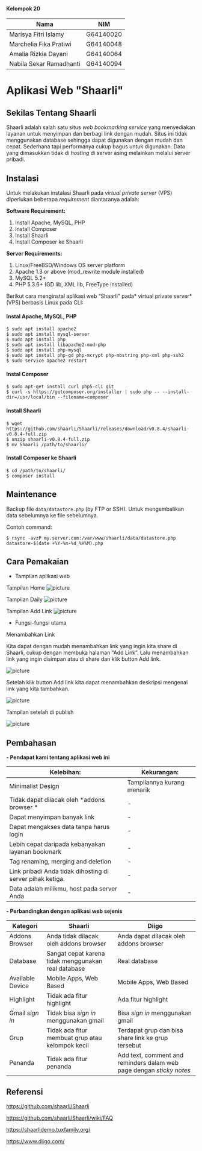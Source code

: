 #### Kelompok 20 

| Nama | NIM |
|--------|--------|
| Marisya Fitri Islamy  |   G64140020     |
| Marchelia Fika Pratiwi  |   G64140048     |
| Amalia Rizkia Dayani  |   G64140064    |
|Nabila Sekar Ramadhanti   |   G64140094     |

# Aplikasi Web "Shaarli"

## Sekilas Tentang Shaarli
Shaarli adalah salah satu situs *web bookmarking service* yang menyediakan layanan untuk menyimpan dan berbagi link dengan mudah. Situs ini tidak menggunakan database sehingga dapat digunakan dengan mudah dan cepat. Sederhana tapi performanya cukup bagus untuk digunakan. Data yang dimasukkan tidak di *hosting* di server asing melainkan melalui server pribadi.


## Instalasi
Untuk melakukan instalasi Shaarli pada *virtual private server* (VPS) diperlukan beberapa *requirement* diantaranya adalah:

**Software Requirement:**
1. Install Apache, MySQL, PHP
1.  Install Composer
1.  Install Shaarli
1. Install Composer ke Shaarli

**Server Requirements:**
1. Linux/FreeBSD/Windows OS server platform
1. Apache 1.3 or above (mod_rewrite module installed)
1. MySQL 5.2+
1. PHP 5.3.6+ (GD lib, XML lib, FreeType installed)

Berikut cara menginstal aplikasi web “Shaarli” pada* virtual private server* (VPS) berbasis Linux pada CLI:

#### Instal Apache, MySQL, PHP

```
$ sudo apt install apache2
$ sudo apt install mysql-server
$ sudo apt install php
$ sudo apt install libapache2-mod-php
$ sudo apt install php-mysql
$ sudo apt install php-gd php-mcrypt php-mbstring php-xml php-ssh2
$ sudo service apache2 restart
```

#### Instal Composer
```
$ sudo apt-get install curl php5-cli git
$ curl -s https://getcomposer.org/installer | sudo php -- --install-dir=/usr/local/bin --filename=composer
```


#### Install Shaarli

```
$ wget https://github.com/shaarli/Shaarli/releases/download/v0.8.4/shaarli-v0.8.4-full.zip
$ unzip shaarli-v0.8.4-full.zip
$ mv Shaarli /path/to/shaarli/
```

#### Install Composer ke Shaarli
```
$ cd /path/to/shaarli/
$ composer install
```




##  Maintenance

Backup file `data/datastore.php` (by FTP or SSH). Untuk mengembalikan data sebelumnya ke file sebelumnya.

Contoh command:
```
$ rsync -avzP my.server.com:/var/www/shaarli/data/datastore.php datastore-$(date +%Y-%m-%d_%H%M).php
```





## Cara Pemakaian

- Tampilan aplikasi web

Tampilan Home
![picture](http://imgur.com/a/elXe9)

Tampilan Daily
![picture](http://tinypic.com/r/2rh4lj7/9)

Tampilan Add Link
![picture](http://tinypic.com/r/i6w2hk/9)

- Fungsi-fungsi utama

Menambahkan Link

Kita dapat dengan mudah menambahkan link yang ingin kita share di Shaarli, cukup dengan membuka halaman “Add Link”.  Lalu menambahkan link yang ingin disimpan atau di share dan klik button Add link.

![picture](http://tinypic.com/r/w83top/9)

Setelah klik button Add link kita dapat menambahkan deskripsi mengenai link yang kita tambahkan.

![picture](http://tinypic.com/r/jq3o7q/9)

Tampilan setelah di publish

![picture](http://tinypic.com/r/n6oygp/9)


## Pembahasan

**- Pendapat kami tentang aplikasi web ini**
  
| Kelebihan:  | Kekurangan: |
|--------|--------|
|    Minimalist Design    |Tampilannya kurang menarik        |
|  Tidak dapat dilacak oleh *addons browser *  |  -  | 
|    Dapat menyimpan banyak link   |  -|
|     Dapat mengakses data tanpa harus login    |    -    |
|Lebih cepat daripada kebanyakan layanan bookmark|-|
|Tag renaming, merging and deletion|-|
|Link pribadi Anda tidak dihosting di server pihak ketiga.|-|
|Data adalah milikmu, host pada server Anda|-|


**- Perbandingkan dengan aplikasi web  sejenis**

| Kategori|Shaarli | Diigo |
|--------|--------|--------|
|Addons Browser|Anda tidak dilacak oleh addons browser|Anda dapat dilacak oleh addons browser|
|Database| Sangat cepat karena tidak menggunakan real database|Real database|
|Available Device|Mobile Apps, Web Based|Mobile Apps, Web Based|
|Highlight| Tidak ada fitur highlight | Ada fitur highlight|
|Gmail *sign in*| Tidak bisa *sign in* menggunakan gmail| Bisa *sign in* menggunakan gmail|
|Grup|Tidak ada fitur membuat grup atau kelompok kecil| Terdapat grup dan bisa share link ke grup tersebut
|Penanda|Tidak ada fitur penanda | Add text, comment and reminders dalam web page dengan *sticky notes* 



## Referensi

https://github.com/shaarli/Shaarli

https://github.com/shaarli/Shaarli/wiki/FAQ

https://shaarlidemo.tuxfamily.org/

https://www.diigo.com/

